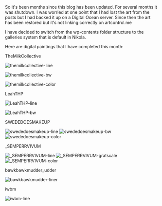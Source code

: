 So it's been months since this blog has been updated. For several months it was shutdown. I was worried at one point that I had lost the 
art from the posts but I had backed it up on a Digital Ocean server. 
Since then the art has been restored but it's not linking correctly on artcontrol.me

I have decided to switch from the wp-contents folder structure to the galleries system that is default in Nikola. 

Here are digital paintings that I have completed this month:

TheMilkCollective

![themilkcollective-line](/galleries/2015/10/themilkcollective-line.png)

![themilkcollective-bw](/galleries/2015/10/themilkcollective-bw.png)

![themilkcollective-color](/galleries/2015/10/themilkcollective-color.png)

LeahTHP

![LeahTHP-line](/galleries/2015/10/LeahTHP-line.png)

![LeahTHP-bw](/galleries/2015/10/LeahTHP-bw.png)

SWEDEDOESMAKEUP

![swededoesmakeup-line](/galleries/2015/10/SWEDEDOESMAKEUP-line.png)
![swededoesmakeup-bw](/galleries/2015/10/SWEDEDOESMAKEUP-bw.png)
![swededoesmakeup-color](/galleries/2015/10/SWEDEDOESMAKEUP-color.png)

_SEMPERRVIVUM

![_SEMPERRVIVUM-line](/galleries/2015/10/_SEMPERRVIVUM-line.png)
![_SEMPERRVIVUM-gratscale](/galleries/2015/10/_SEMPERRVIVUM-gratscale.png)
![_SEMPERRVIVUM-color](/galleries/2015/10/_SEMPERRVIVUM-color.png)

bawkbawkmudder_udder

![bawkbawkmudder-liner](/galleries/2015/10/bawkbawkmudder_udder-line.png)

iwbm

![iwbm-line](/galleries/2015/10/iwbm-line.png)
